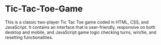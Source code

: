 # Tic-Tac-Toe-Game
This is a classic two-player Tic Tac Toe game coded in HTML, CSS, and JavaScript. It contains an interface that is user-friendly, responsive on both desktop and mobile, and JavaScript game logic checking turns, win/tie, and resetting functionalities.
